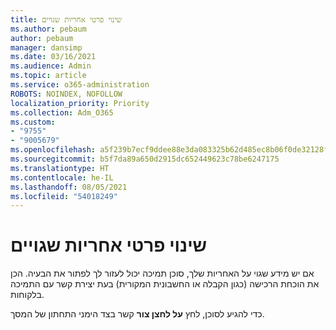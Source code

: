 ```yaml
---
title: שינוי פרטי אחריות שגויים
ms.author: pebaum
author: pebaum
manager: dansimp
ms.date: 03/16/2021
ms.audience: Admin
ms.topic: article
ms.service: o365-administration
ROBOTS: NOINDEX, NOFOLLOW
localization_priority: Priority
ms.collection: Adm_O365
ms.custom:
- "9755"
- "9005679"
ms.openlocfilehash: a5f239b7ecf9ddee88e3da083325b62d485ec8b06f0de32128fc6a750044af36
ms.sourcegitcommit: b5f7da89a650d2915dc652449623c78be6247175
ms.translationtype: HT
ms.contentlocale: he-IL
ms.lasthandoff: 08/05/2021
ms.locfileid: "54018249"
---
```

# <a name="change-incorrect-warranty-information"></a>שינוי פרטי אחריות שגויים

אם יש מידע שגוי על האחריות שלך, סוכן תמיכה יכול לעזור לך לפתור את הבעיה. הכן את הוכחת הרכישה (כגון הקבלה או החשבונית המקורית) בעת יצירת קשר עם התמיכה בלקוחות.

כדי להגיע לסוכן, לחץ **על לחצן צור** קשר בצד הימני התחתון של המסך.